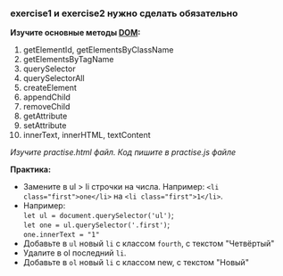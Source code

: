 ### exercise1 и exercise2 нужно сделать обязательно

**Изучите основные методы [DOM](https://www.dynamicwebtraining.com.au/blog/javascript-dom-methods):**
1) getElementId, getElementsByClassName
2) getElementsByTagName
3) querySelector
4) querySelectorAll
5) createElement
6) appendChild
7) removeChild
8) getAttribute
9) setAttribute
10) innerText, innerHTML, textContent

*Изучите practise.html файл. Код пишите в practise.js файле*

**Практика:**
- Замените в ul > li строчки на числа. Например: ```<li class="first">one</li>``` на ```<li class="first">1</li>```.
- Например:  
`let ul = document.querySelector('ul')`;  
`let one = ul.querySelector('.first')`;  
`one.innerText = "1"`
- Добавьте в ```ul``` новый ```li``` c классом ```fourth```, с текстом "Четвёртый"
- Удалите в ol последний ``li``. 
- Добавьте в `ol` новый `li` с классом new, с текстом "Новый"
